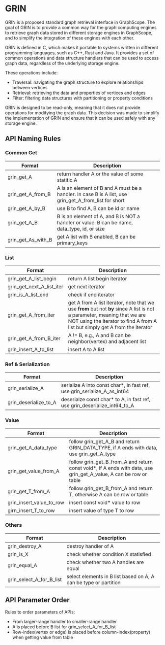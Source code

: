 # GRIN
GRIN is a proposed standard graph retrieval interface in GraphScope. The goal of GRIN is to provide a common way for the graph computing engines to retrieve graph data stored in different storage engines in GraphScope, and to simplify the integration of these engines with each other.

GRIN is defined in C, which makes it portable to systems written in different programming languages, such as C++, Rust and Java. It provides a set of common operations and data structure handlers that can be used to access graph data, regardless of the underlying storage engine. 

These operations include:
* Traversal: navigating the graph structure to explore relationships between vertices
* Retrieval: retrieving the data and properties of vertices and edges
* Filter: filtering data structures with partitioning or property conditions

GRIN is designed to be read-only, meaning that it does not provide operations for modifying the graph data. This decision was made to simplify the implementation of GRIN and ensure that it can be used safely with any storage engine.

## API Naming Rules

### Common Get
| Format | Description |
| ------ | ----------- |
| grin_get_A | return handler A or the value of some statitic A |
| grin_get_A_from_B | A is an element of B and A must be a handler. In case B is A list, use grin_get_A_from_list for short |
| grin_get_A_by_B | use B to find A, B can be id or name |
| grin_get_A_B | B is an element of A, and B is NOT a handler or value. B can be name, data_type, id, or size |
| grin_get_As_with_B | get A list with B enabled, B can be primary_keys |

### List
| Format | Description |
| ------ | ----------- |
| grin_get_A_list_begin | return A list begin iterator |
| grin_get_next_A_list_iter | get next iterator |
| grin_is_A_list_end | check if end iterator |
| grin_get_A_from_iter | get A from A list iterator, note that we use **from** but not **by** since A list is not a parameter, meaning that we are NOT using the iterator to find A from A list but simply get A from the iterator |
| grin_get_A_from_B_iter | A != B, e.g., A and B can be neighbor(vertex) and adjacent list |
| grin_insert_A_to_list | insert A to A list |

### Ref & Serialization
| Format | Description |
| ------ | ----------- |
| grin_serialize_A | serialize A into const char*, in fast ref, use grin_serialize_A_as_int64 |
| grin_deserialize_to_A | deserialze const char* to A, in fast ref, use grin_deserialize_int64_to_A |

### Value
| Format | Description |
| ------ | ----------- |
| grin_get_A_data_type | follow grin_get_A_B and return GRIN_DATA_TYPE, if A ends with data, use grin_get_A_type |
| grin_get_value_from_A | follow grin_get_B_from_A and return const void*, if A ends with data, use grin_get_A_value, A can be row or table |
| grin_get_T_from_A | follow grin_get_B_from_A and return T, otherwise A can be row or table |
| grin_insert_value_to_row | insert const void* value to row |
| girn_insert_T_to_row | insert value of type T to row |

### Others
| Format | Description |
| ------ | ----------- |
| grin_destroy_A | destroy handler of A |
| grin_is_X | check whether condition X statisfied |
| grin_equal_A | check whether two A handles are equal |
| grin_select_A_for_B_list | select elements in B list based on A, A can be type or partition |


## API Parameter Order

Rules to order parameters of APIs:
- From larger-range handler to smaller-range handler
- A is placed before B list for grin_select_A_for_B_list
- Row-index(vertex or edge) is placed before column-index(property) when getting value from table




